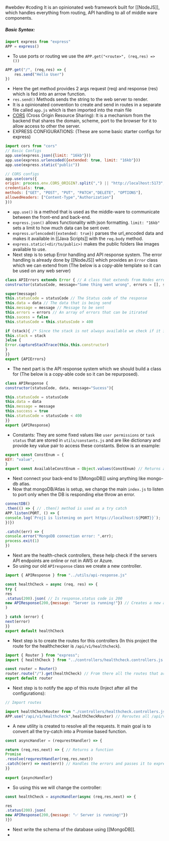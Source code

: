 #webdev #coding 
It is an opinionated web framework built for [[NodeJS]], which handles everything from routing, API handling to all of middle ware components. 
##### Basic Syntax:
```javascript
import express from "express"
APP = express()
```
- To use ports or routing we use the `APP.get("<route>", (req,res) => ())`
```js 
APP.get("/", (req,res) => {
	res.send("Hello User")
})
```
- Here the get method provides 2 args request (req) and response (res) which is fed into an arrow function.
- `res.send()` Methods sends the string to the web server to render.
- It is a opinionated convention to create and send in routes in a separate file called `app.js` which is then imported into the main file
- [CORS](https://developer.mozilla.org/en-US/docs/Web/HTTP/Guides/CORS) (Cross Origin Resource Sharing): It is a mechanism from the backend that shares the domain, scheme, port to the browser for it to allow access to other the server.
- EXPRESS CONFIGURATIONS: (These are some basic starter configs for express)
```js
import cors from "cors"
// Basic Configs
app.use(express.json({limit: "16kb"}))
app.use(express.urlencoded({extended: true, limit: "16kb"}))
app.use(express.static("public"))

// CORS configs
app.use(cors({
origin: process.env.CORS_ORIGIN?.split(",") || "http://localhost:5173",
credentials: true,
methods: ["GET", "POST", "PUT", "PATCH","DELETE", "OPTIONS"],
allowedHeaders: ["Content-Type","Authorization"]
}))
```
- `app.use()` is a method that is used as the middle-ware to communicate between the front-end and back-end.
- `express.json()` allows functionality with json formatting. `limit: "16kb"` sets a limit to how much data can be sent over.
- `express.urlencoded({extended: true})` parses the url_encoded data and makes it available in [[Java Scripts]] with the `req.body` method.
- `express.static(<dir/to/public>)` makes the public folders like images available to use.
-  Next step is to setup Error handling and API response system. The error handling is already done by [[NodeJS]] which provides an `Error` class which we can extend from (The below is a copy-able template so it can be used on any web server)
```js
class APIErrors extends Error { // A class that extends from Nodes error class
constructor(statusCode, message="Some thing went wrong", errors = [], stack =""){

super(message)
this.statusCode = statusCode // The Status code of the response
this.data = data // The data that is being send
this.message = message // Message to be sent
this.errors = errors // An array of errors that can be itirated
this.sucess = false
this.statusCode = this.statusCode > 400

if (stack){ /* Since the stack is not always available we check if it is present if not then we capture it*/ 
this.stack = stack
}else {
Error.captureStackTrace(this,this.constructor)
}
}}
export {APIErrors}
```
- The next part is the API response system which we should build a class for (The below is a copy-able code so it can be repurposed).
```js
class APIResponse {
constructor(statusCode, data, message="Sucess"){

this.statusCode = statusCode
this.data = data
this.message = message
this.success = true
this.statusCode = statusCode < 400
}}
export {APIResponse}
```
- Constants: They are some fixed values like `user permissions` or `task status` that are stored in `utils/constants.js` and are like dictionary and provide key value pair to access these constants. Below is an example:
```js
export const ConstEnum = {
KEY: "value",
}
export const AvailableConstEnum = Object.values(ConstEnum) // Returns a list of all the values in the constant as an array
```
- Next connect your back-end to [[MongoDB]] using anything like mongo-db atlas.
- Now that mongoDB/Atlas is setup, we change the main `index.js` to listen to port only when the DB is responding else throw an error.
```js
connectDB()
.then(() => { // .then() method is used as a try catch
APP.listen(PORT, () => {
console.log(`Proj1 is listening on port https://localhost:${PORT}}`);
})})

.catch((err) => {
console.error("MongoDB connection error: ",err);
process.exit(1)
})
```
- Next are the health-check controllers, these help check if the servers API endpoints are online or not in AWS or Azure.
- So using our old `APIresponse` class we create a new controller.
```js
import { APIResponse } from "../utils/api-response.js"

const healthCheck = async (req, res) => {
try {
res
.status(200).json( // Is response.status code is 200 
new APIResponse(200,{message: "Server is running!"}) // Creates a new and sends response via json format 
)

} catch (error) {
next(error)
}}
export default healthCheck
```
- Next step is to create the routes for this controllers (In this project the route for the healthchecker is `/api/v1/healthcheck`).
```js
import { Router } from "express"; 
import { healthCheck } from "../controllers/healthcheck.controllers.js

const router = Router()
router.route("/").get(healthCheck) // From there all the routes that are diverted here are manager (Like if /api/v1/healthcheck/instagram came up we can add it here)
export default router
```
- Next step is to notify the app of this route (Inject after all the configurations): 
```js 
// Import routes

import healthCheckRouter from "./controllers/healthcheck.controllers.js"
APP.use("/api/v1/healthcheck",healthCheckRouter) // Reroutes all /api/v1/healthcheck into the healthCheckerRouter
```
- A new utility is created to resolve all the requests. It main goal is to convert all the try-catch into a Promise based function.
```js
const asyncHandler = (requrestHandler) => {

return (req,res,next) => { // Returns a function 
Promise
.resolve(requrestHandler(req,res,next))
.catch((err) => next(err)) // Handles the errors and passes it to express error handling
}}
  
export {asyncHandler}
```
- So using this we will change the controller:
```js
const healthCheck = asyncHandler(async (req,res,next) => {

res
.status(200).json(
new APIResponse(200,{message: "✅ Server is running!"})
)})
```
- Next write the schema of the database using [[MongoDB]].
- 